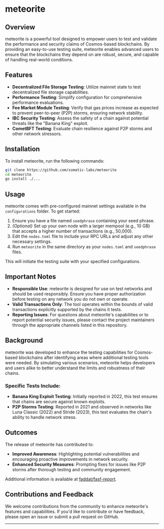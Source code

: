 # meteorite

## Overview

meteorite is a powerful tool designed to empower users to test and validate the performance and security claims of Cosmos-based blockchains. By providing an easy-to-use testing suite, meteorite enables advanced users to ensure that the blockchains they depend on are robust, secure, and capable of handling real-world conditions.

## Features

- **Decentralized File Storage Testing**: Utilize mainnet state to test decentralized file storage capabilities.
- **Performance Testing**: Simplify configuration for comprehensive performance evaluations.
- **Fee Market Module Testing**: Verify that gas prices increase as expected to prevent peer-to-peer (P2P) storms, ensuring network stability.
- **IBC Security Testing**: Assess the safety of a chain against potential threats like the "Banana King" exploit.
- **CometBFT Testing**: Evaluate chain resilience against P2P storms and other network stressors.

## Installation

To install meteorite, run the following commands:

```bash
git clone https://github.com/somatic-labs/meteorite
cd meteorite
go install ./...
```



## Usage

meteorite comes with pre-configured mainnet settings available in the `configurations` folder. To get started:

1. Ensure you have a file named `seedphrase` containing your seed phrase.
2. *(Optional)* Set up your own node with a larger mempool (e.g., 10 GB) that accepts a higher number of transactions (e.g., 50,000).
3. Edit the `nodes.toml` file to include your RPC URLs and adjust any other necessary settings.
4. Run `meteorite` in the same directory as your `nodes.toml` and `seedphrase` files.

This will initiate the testing suite with your specified configurations.

## Important Notes

- **Responsible Use**: meteorite is designed for use on test networks and should be used responsibly. Ensure you have proper authorization before testing on any network you do not own or operate.
- **Valid Transactions Only**: The tool operates within the bounds of valid transactions explicitly supported by the chains it tests.
- **Reporting Issues**: For questions about meteorite's capabilities or to report potential security issues, please contact the project maintainers through the appropriate channels listed in this repository.

## Background

meteorite was developed to enhance the testing capabilities for Cosmos-based blockchains after identifying areas where additional testing tools were needed. By simulating various scenarios, meteorite helps developers and users alike to better understand the limits and robustness of their chains.

### Specific Tests Include:

- **Banana King Exploit Testing**: Initially reported in 2022, this test ensures that chains are secure against known exploits.
- **P2P Storms Testing**: Reported in 2021 and observed in networks like Luna Classic (2022) and Stride (2023), this test evaluates the chain's ability to handle network stress.

## Outcomes

The release of meteorite has contributed to:

- **Improved Awareness**: Highlighting potential vulnerabilities and encouraging proactive improvements in network security.
- **Enhanced Security Measures**: Prompting fixes for issues like P2P storms after thorough testing and community engagement.

Additional information is available at [faddat/fasf-report](https://github.com/faddat/fasf-report).

## Contributions and Feedback

We welcome contributions from the community to enhance meteorite's features and capabilities. If you'd like to contribute or have feedback, please open an issue or submit a pull request on GitHub.

---
